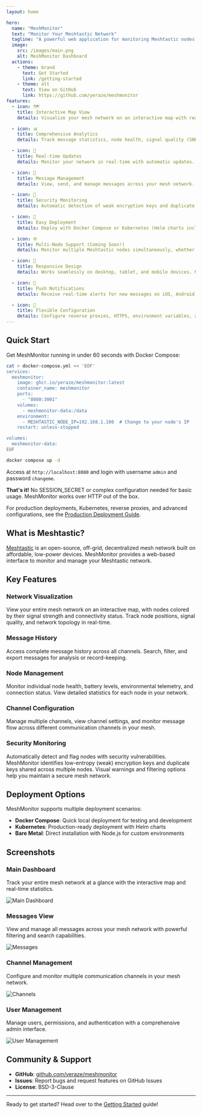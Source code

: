 ```yaml
---
layout: home

hero:
  name: "MeshMonitor"
  text: "Monitor Your Meshtastic Network"
  tagline: "A powerful web application for monitoring Meshtastic nodes over IP with real-time updates, interactive maps, and comprehensive network analytics."
  image:
    src: /images/main.png
    alt: MeshMonitor Dashboard
  actions:
    - theme: brand
      text: Get Started
      link: /getting-started
    - theme: alt
      text: View on GitHub
      link: https://github.com/yeraze/meshmonitor
features:
  - icon: 🗺️
    title: Interactive Map View
    details: Visualize your mesh network on an interactive map with real-time node positions, signal strength indicators, and network topology.

  - icon: 📊
    title: Comprehensive Analytics
    details: Track message statistics, node health, signal quality (SNR), and network performance over time with detailed charts and graphs.

  - icon: 🔄
    title: Real-time Updates
    details: Monitor your network in real-time with automatic updates. See new messages, node status changes, and network events as they happen.

  - icon: 💬
    title: Message Management
    details: View, send, and manage messages across your mesh network. Support for multiple channels and message history.

  - icon: 🔐
    title: Security Monitoring
    details: Automatic detection of weak encryption keys and duplicate key issues. Built-in authentication with local accounts and SSO support for enterprise deployments.

  - icon: 🐳
    title: Easy Deployment
    details: Deploy with Docker Compose or Kubernetes (Helm charts included). Simple configuration for both development and production environments.

  - icon: 🌐
    title: Multi-Node Support (Coming Soon!)
    details: Monitor multiple Meshtastic nodes simultaneously, whether using physical devices or meshtasticd virtual nodes.

  - icon: 📱
    title: Responsive Design
    details: Works seamlessly on desktop, tablet, and mobile devices. Monitor your network from anywhere.

  - icon: 🔔
    title: Push Notifications
    details: Receive real-time alerts for new messages on iOS, Android, and desktop - even when the app is closed. Zero configuration, works with HTTPS.

  - icon: 🔧
    title: Flexible Configuration
    details: Configure reverse proxies, HTTPS, environment variables, and more. Adapt MeshMonitor to your infrastructure needs.
---
```


## Quick Start

Get MeshMonitor running in under 60 seconds with Docker Compose:

```bash
cat > docker-compose.yml << 'EOF'
services:
  meshmonitor:
    image: ghcr.io/yeraze/meshmonitor:latest
    container_name: meshmonitor
    ports:
      - "8080:3001"
    volumes:
      - meshmonitor-data:/data
    environment:
      - MESHTASTIC_NODE_IP=192.168.1.100  # Change to your node's IP
    restart: unless-stopped

volumes:
  meshmonitor-data:
EOF

docker compose up -d
```

Access at `http://localhost:8080` and login with username `admin` and password `changeme`.

**That's it!** No SESSION_SECRET or complex configuration needed for basic usage. MeshMonitor works over HTTP out of the box.

For production deployments, Kubernetes, reverse proxies, and advanced configurations, see the [Production Deployment Guide](/configuration/production).

## What is Meshtastic?

[Meshtastic](https://meshtastic.org/) is an open-source, off-grid, decentralized mesh network built on affordable, low-power devices. MeshMonitor provides a web-based interface to monitor and manage your Meshtastic network.

## Key Features

### Network Visualization
View your entire mesh network on an interactive map, with nodes colored by their signal strength and connectivity status. Track node positions, signal quality, and network topology in real-time.

### Message History
Access complete message history across all channels. Search, filter, and export messages for analysis or record-keeping.

### Node Management
Monitor individual node health, battery levels, environmental telemetry, and connection status. View detailed statistics for each node in your network.

### Channel Configuration
Manage multiple channels, view channel settings, and monitor message flow across different communication channels in your mesh.

### Security Monitoring
Automatically detect and flag nodes with security vulnerabilities. MeshMonitor identifies low-entropy (weak) encryption keys and duplicate keys shared across multiple nodes. Visual warnings and filtering options help you maintain a secure mesh network.

## Deployment Options

MeshMonitor supports multiple deployment scenarios:

- **Docker Compose**: Quick local deployment for testing and development
- **Kubernetes**: Production-ready deployment with Helm charts
- **Bare Metal**: Direct installation with Node.js for custom environments

## Screenshots

### Main Dashboard
Track your entire mesh network at a glance with the interactive map and real-time statistics.

![Main Dashboard](/images/main.png)

### Messages View
View and manage all messages across your mesh network with powerful filtering and search capabilities.

![Messages](/images/messages.png)

### Channel Management
Configure and monitor multiple communication channels in your mesh network.

![Channels](/images/channels.png)

### User Management
Manage users, permissions, and authentication with a comprehensive admin interface.

![User Management](/images/users.png)

## Community & Support

- **GitHub**: [github.com/yeraze/meshmonitor](https://github.com/yeraze/meshmonitor)
- **Issues**: Report bugs and request features on GitHub Issues
- **License**: BSD-3-Clause

---

Ready to get started? Head over to the [Getting Started](/getting-started) guide!
